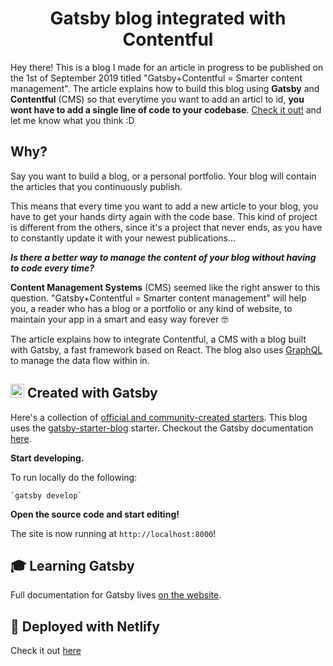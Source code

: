 <p align="center">
<h1 align="center">
  Gatsby blog integrated with Contentful
</h1>
<p align="center">

Hey there! This is a blog I made for an article in progress to be published on the 1st of September 2019 titled "Gatsby+Contentful = Smarter content management". The article explains how to build this blog using **Gatsby** and **Contentful** (CMS) so that everytime you want to add an articl to id, **you wont have to add a single line of code to your codebase**. [Check it out!](https://anssamblog.netlify.com) and let me know what you think :D

## Why?
Say you want to build a blog, or a personal portfolio. Your blog will contain the articles that you continuously publish. 

This means that every time you want to add a new article to your blog, you have to get your hands dirty again with the code base. This kind of project is different from the others, since it's a project that never ends, as you have to constantly update it with your newest publications… 

_**Is there a better way to manage the content of your blog without having to code every time?**_

**Content Management Systems** (CMS) seemed like the right answer to this question. "Gatsby+Contentful = Smarter content management" will help you, a reader who has a blog or a portfolio or any kind of website, to maintain your app in a smart and easy way forever 🤓

The article explains how to integrate Contentful, a CMS with a blog built with Gatsby, a fast framework based on React. The blog also uses [GraphQL](https://graphql.org/learn/) to manage the data flow within in. 

##  <img alt="Gatsby" src="https://www.gatsbyjs.org/monogram.svg" width="22" /> Created with Gatsby

Here's a collection of [official and community-created starters](https://www.gatsbyjs.org/docs/gatsby-starters/). This blog uses the [gatsby-starter-blog](https://github.com/gatsbyjs/gatsby-starter-blog) starter.
Checkout the Gatsby documentation [here](https://www.gatsbyjs.org/docs). 

  **Start developing.**
   
   To run locally do the following: 
   
    `gatsby develop`
    
  **Open the source code and start editing!**

   The site is now running at `http://localhost:8000`!

## 🎓 Learning Gatsby

 Full documentation for Gatsby lives [on the website](https://www.gatsbyjs.org/).

## 💫 Deployed with Netlify

Check it out [here](https://anssamblog.netlify.com)
